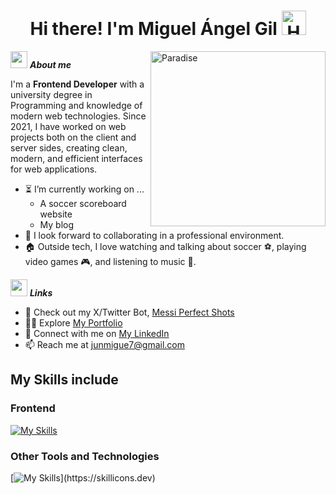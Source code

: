 <h1 align="center"><b>Hi there! I'm Miguel Ángel Gil </b><img src="https://media.tenor.com/V6eqjObT7DQAAAAj/hola.gif" width="39" alt="Hello Gif"></h1>

<img src="https://media0.giphy.com/media/v1.Y2lkPTc5MGI3NjExOTB0b3RpY2NjZW12ano1cGgzbjNjcWtzb2F2d3NqeGwwZnpwMjFweCZlcD12MV9pbnRlcm5hbF9naWZfYnlfaWQmY3Q9Zw/l41m6XWcURxUcKLWE/giphy.gif" align="right" width=280px alt="Paradise" >


<img src="https://media.giphy.com/media/ObNTw8Uzwy6KQ/giphy.gif" width="27px" margin-left="3px">&nbsp;***About me***

I'm a **Frontend Developer** with a university degree in Programming and knowledge of modern web technologies. Since 2021, I have worked on web projects both on the client and server sides, creating clean, modern, and efficient interfaces for web applications.

- ⏳ I’m currently working on ...
  - A soccer scoreboard website
  - My blog
- 🎯 I look forward to collaborating in a professional environment.
- 🏠 Outside tech, I love watching and talking about soccer ⚽, playing video games 🎮, and listening to music 🎵.

<img src="https://media.giphy.com/media/ObNTw8Uzwy6KQ/giphy.gif" width="27px">&nbsp;***Links***
- 🤖 Check out my X/Twitter Bot, <a href="https://github.com/Leumig/bot-twitter">Messi Perfect Shots</a>
- 👨‍💻 Explore <a href="https://miguel-angel-gil.netlify.app/">My Portfolio</a>
- 💼 Connect with me on <a href="linkedin.com/in/gil-miguel-angel/">My LinkedIn</a>
- 📫 Reach me at <a href="junmigue7@gmail.com">junmigue7@gmail.com</a>

##  My Skills include

<h3> Frontend </h3>

[![My Skills](https://skillicons.dev/icons?i=html,css,js,ts,angular,astro,tailwind,bootstrap)](https://skillicons.dev)

<h3> Other Tools and Technologies </h3>

[![My Skills](https://skillicons.dev/icons?i=git,firebase,mysql,php,nodejs,postman,dotnet,cs,)](https://skillicons.dev)
